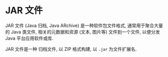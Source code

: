 # JAR 文件

JAR 文件 (Java 归档, Java ARchive) 是一种软件包文件格式, 通常用于聚合大量的 Java 类文件, 相关的元数据和资源 (文本, 图片等) 文件到一个文件, 以便分发 Java 平台应用软件或库.

JAR 文件是一种 归档文件, 以 ZIP 格式构建, 以 `.jar` 为文件扩展名.


